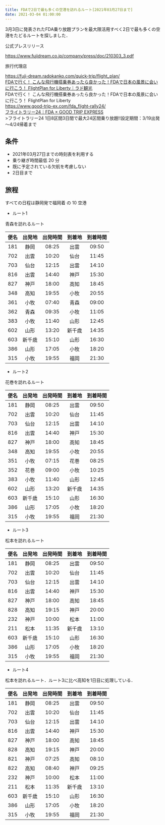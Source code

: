 ```yaml
---
title: FDAで2日で最も多くの空港を訪れるルート[2021年03月27日まで]
date: 2021-03-04 01:00:00
---
```


3月3日に発表されたFDA乗り放題プランを最大限活用すべく2日で最も多くの空港をたどるルートを探しました．

<!-- more -->


公式プレスリリース

<div class="bcard-wrapper"><span class="bcard-header withgfav"><div class="bcard-favicon" style="background-image: url(https://www.google.com/s2/favicons?domain=https://www.fujidream.co.jp/company/press/doc/210303_3.pdf)"></div><div class="bcard-site"><a href="https://www.fujidream.co.jp/company/press/doc/210303_3.pdf" rel="nofollow" target="_blank"></a></div><div class="bcard-url"><a href="https://www.fujidream.co.jp/company/press/doc/210303_3.pdf" rel="nofollow" target="_blank">https://www.fujidream.co.jp/company/press/doc/210303_3.pdf</a></div></span><span class="bcard-main"><div class="bcard-title"><a href="https://www.fujidream.co.jp/company/press/doc/210303_3.pdf" rel="nofollow" target="_blank"></a></div><div class="bcard-description"></div></span></div>

旅行代理店

<div class="bcard-wrapper"><span class="bcard-header withgfav"><div class="bcard-favicon" style="background-image: url(https://www.google.com/s2/favicons?domain=https://fuji-dream.radokanko.com/quick-trip/flight_plan/)"></div><div class="bcard-site"><a href="https://fuji-dream.radokanko.com/quick-trip/flight_plan/" rel="nofollow" target="_blank"></a></div><div class="bcard-url"><a href="https://fuji-dream.radokanko.com/quick-trip/flight_plan/" rel="nofollow" target="_blank">https://fuji-dream.radokanko.com/quick-trip/flight_plan/</a></div></span><span class="bcard-main"><div class="bcard-title"><a href="https://fuji-dream.radokanko.com/quick-trip/flight_plan/" rel="nofollow" target="_blank">FDAで行く！ こんな飛行機搭乗券あったら良かった！FDAで日本の風景に会いに行こう！ FlightPlan for Liberty｜ラド観光</a></div><div class="bcard-description">FDAで行く！ こんな飛行機搭乗券あったら良かった！FDAで日本の風景に会いに行こう！ FlightPlan for Liberty</div></span></div>

<div class="bcard-wrapper"><span class="bcard-header withgfav"><div class="bcard-favicon" style="background-image: url(https://www.google.com/s2/favicons?domain=https://www.good-trip-ex.com/fda_flight-rally24/)"></div><div class="bcard-site"><a href="https://www.good-trip-ex.com/fda_flight-rally24/" rel="nofollow" target="_blank"></a></div><div class="bcard-url"><a href="https://www.good-trip-ex.com/fda_flight-rally24/" rel="nofollow" target="_blank">https://www.good-trip-ex.com/fda_flight-rally24/</a></div></span><span class="bcard-main"><div class="bcard-title"><a href="https://www.good-trip-ex.com/fda_flight-rally24/" rel="nofollow" target="_blank">フライトラリー24｜FDA × GOOD TRIP EXPRESS</a></div><div class="bcard-description">>フライトラリー24 1日8区間3日間で最大24区間乗り放題!!設定期間：3/19出発～4/24帰着まで</div></span></div>

## 条件

* 2021年03月27日までの時刻表を利用する
* 乗り継ぎ時間最低 20 分
* 既に予定されている欠航を考慮しない
* 2日目まで

## 旅程

すべての日程は静岡発で福岡着 の 10 空港

* ルート1

青森を訪れるルート

| 便名 | 出発地 | 出発時間 | 到着地 | 到着時間 |
| :--: | :----: | :------: | :----: | :------: |
| 181  |  静岡  |  08:25   |  出雲  |  09:50   |
| 702  |  出雲  |  10:20   |  仙台  |  11:45   |
| 703  |  仙台  |  12:15   |  出雲  |  14:10   |
| 816  |  出雲  |  14:40   |  神戸  |  15:30   |
| 827  |  神戸  |  18:00   |  高知  |  18:45   |
| 348  |  高知  |  19:55   |  小牧  |  20:55   |
| 361  |  小牧  |  07:40   |  青森  |  09:00   |
| 362  |  青森  |  09:35   |  小牧  |  11:05   |
| 383  |  小牧  |  11:40   |  山形  |  12:45   |
| 602  |  山形  |  13:20   | 新千歳 |  14:35   |
| 603  | 新千歳 |  15:10   |  山形  |  16:30   |
| 386  |  山形  |  17:05   |  小牧  |  18:20   |
| 315  |  小牧  |  19:55   |  福岡  |  21:30   |

* ルート2

花巻を訪れるルート

| 便名 | 出発地 | 出発時間 | 到着地 | 到着時間 |
| :--: | :----: | :------: | :----: | :------: |
| 181  |  静岡  |  08:25   |  出雲  |  09:50   |
| 702  |  出雲  |  10:20   |  仙台  |  11:45   |
| 703  |  仙台  |  12:15   |  出雲  |  14:10   |
| 816  |  出雲  |  14:40   |  神戸  |  15:30   |
| 827  |  神戸  |  18:00   |  高知  |  18:45   |
| 348  |  高知  |  19:55   |  小牧  |  20:55   |
| 351  |  小牧  |  07:15   |  花巻  |  08:25   |
| 352  |  花巻  |  09:00   |  小牧  |  10:25   |
| 383  |  小牧  |  11:40   |  山形  |  12:45   |
| 602  |  山形  |  13:20   | 新千歳 |  14:35   |
| 603  | 新千歳 |  15:10   |  山形  |  16:30   |
| 386  |  山形  |  17:05   |  小牧  |  18:20   |
| 315  |  小牧  |  19:55   |  福岡  |  21:30   |

* ルート3

松本を訪れるルート

| 便名 | 出発地 | 出発時間 | 到着地 | 到着時間 |
| :--: | :----: | :------: | :----: | :------: |
| 181  |  静岡  |  08:25   |  出雲  |  09:50   |
| 702  |  出雲  |  10:20   |  仙台  |  11:45   |
| 703  |  仙台  |  12:15   |  出雲  |  14:10   |
| 816  |  出雲  |  14:40   |  神戸  |  15:30   |
| 827  |  神戸  |  18:00   |  高知  |  18:45   |
| 828  |  高知  |  19:15   |  神戸  |  20:00   |
| 232  |  神戸  |  10:00   |  松本  |  11:00   |
| 211  |  松本  |  11:35   | 新千歳 |  13:10   |
| 603  | 新千歳 |  15:10   |  山形  |  16:30   |
| 386  |  山形  |  17:05   |  小牧  |  18:20   |
| 315  |  小牧  |  19:55   |  福岡  |  21:30   |

* ルート4

松本を訪れるルート．ルート3に比べ高知を1日目に処理している．

| 便名 | 出発地 | 出発時間 | 到着地 | 到着時間 |
| :--: | :----: | :------: | :----: | :------: |
| 181  |  静岡  |  08:25   |  出雲  |  09:50   |
| 702  |  出雲  |  10:20   |  仙台  |  11:45   |
| 703  |  仙台  |  12:15   |  出雲  |  14:10   |
| 816  |  出雲  |  14:40   |  神戸  |  15:30   |
| 827  |  神戸  |  18:00   |  高知  |  18:45   |
| 828  |  高知  |  19:15   |  神戸  |  20:00   |
| 821  |  神戸  |  07:25   |  高知  |  08:10   |
| 822  |  高知  |  08:40   |  神戸  |  09:25   |
| 232  |  神戸  |  10:00   |  松本  |  11:00   |
| 211  |  松本  |  11:35   | 新千歳 |  13:10   |
| 603  | 新千歳 |  15:10   |  山形  |  16:30   |
| 386  |  山形  |  17:05   |  小牧  |  18:20   |
| 315  |  小牧  |  19:55   |  福岡  |  21:30   |